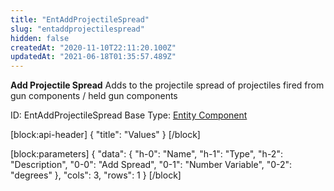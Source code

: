 ```yaml
---
title: "EntAddProjectileSpread"
slug: "entaddprojectilespread"
hidden: false
createdAt: "2020-11-10T22:11:20.100Z"
updatedAt: "2021-06-18T01:35:57.489Z"
---
```

**Add Projectile Spread**
Adds to the projectile spread of projectiles fired from gun components / held gun components

ID: EntAddProjectileSpread
Base Type: [Entity Component](doc:componententity)

[block:api-header]
{
  "title": "Values"
}
[/block]

[block:parameters]
{
  "data": {
    "h-0": "Name",
    "h-1": "Type",
    "h-2": "Description",
    "0-0": "Add Spread",
    "0-1": "Number Variable",
    "0-2": "degrees"
  },
  "cols": 3,
  "rows": 1
}
[/block]
